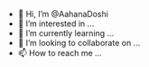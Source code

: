 - 👋 Hi, I’m @AahanaDoshi
- 👀 I’m interested in ...
- 🌱 I’m currently learning ...
- 💞️ I’m looking to collaborate on ...
- 📫 How to reach me ...

<!---
AahanaDoshi/AahanaDoshi is a ✨ special ✨ repository because its `README.md` (this file) appears on your GitHub profile.
You can click the Preview link to take a look at your changes.
--->
